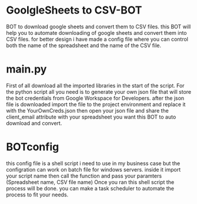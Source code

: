 # GoolgleSheets to CSV-BOT
BOT to download google sheets and convert them to CSV files.
this BOT will help you to automate downloading of google sheets and convert them into CSV files.
for better design i have made a config file where you can control both the name of the spreadsheet and the name of the CSV file. 


# main.py
First of all download all the imported libraries in the start of the script.
For the python script all you need is to generate your own json file that will store the bot credentials from Google Workspace for Developers.
after the json file is downloaded import the file to the project environment and replace it with the YourOwnCreds.json
then open your json file and share the client_email attribute with your spreadsheet you want this BOT to auto download and convert.

# BOTconfig
this config file is a shell script i need to use in my business case but the configration can work on batch file for windows servers.
inside it import your script name then call the function and pass your paramters (Spreadsheet name, CSV file name)
Once you ran this shell script the process will be done. you can make a task scheduler to automate the process to fit your needs.
